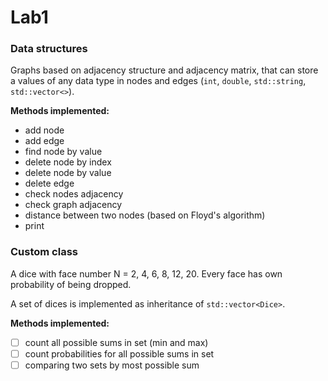 # Lab1
### Data structures
Graphs based on adjacency structure and adjacency matrix, that can store a values of any data type in nodes and edges (`int`, `double`, `std::string`, `std::vector<>`).

**Methods implemented:**
- add node
- add edge
- find node by value
- delete node by index
- delete node by value
- delete edge
- check nodes adjacency
- check graph adjacency
- distance between two nodes (based on Floyd's algorithm)
- print

### Custom class
A dice with face number N = 2, 4, 6, 8, 12, 20.
Every face has own probability of being dropped.

A set of dices is implemented as inheritance of `std::vector<Dice>`.

**Methods implemented:**
- [ ] count all possible sums in set (min and max)
- [ ] count probabilities for all possible sums in set
- [ ] comparing two sets by most possible sum